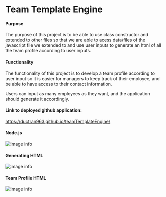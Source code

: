 # Team Template Engine

#### Purpose

The purpose of this project is to be able to use class constructor and extended to other files so that we are able to acess data/files of the javascript file we extended to and use user inputs to generate an html of all the team profile according to user inputs.

#### Functionality

The functionality of this project is to develop a team profile according to user input so it is easier for managers to keep track of their employee, and be able to have access to their contact information.

Users can input as many employees as they want, and the application should generate it accordingly.

#### Link to deployed github application: 

https://ductran963.github.io/teamTemplateEngine/

#### Node.js

![image info](./nodeJS)

#### Generating HTML

![image info](./generatedHtml)

#### Team Profile HTML

![image info](./team)
